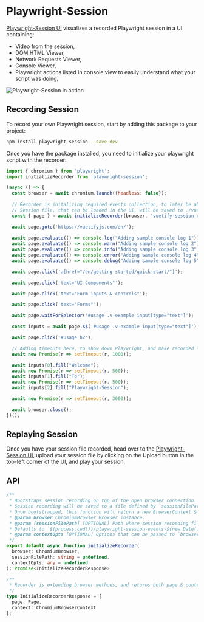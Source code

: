 # Playwright-Session

[Playwright-Session UI](https://playwright-session.hotdata.co/) visualizes a recorded Playwright session in a UI containing:

- Video from the session, 
- DOM HTML Viewer,
- Network Requests Viewer,
- Console Viewer,
- Playwright actions listed in console view to easily understand what your script was doing,

![Playwright-Session in action](https://playwright-session.hotdata.co/playwright-session-ui.gif)


## Recording Session

To record your own Playwright session, start by adding this package to your project:

```bash
npm install playwright-session --save-dev
```

Once you have the package installed, you need to initialize your playwright script with the recorder:

```javascript
import { chromium } from 'playwright';
import initializeRecorder from 'playwright-session';

(async () => {
  const browser = await chromium.launch({headless: false});
  
  // Recorder is initalizing required events collection, to later be able to replay a Playwright session in the UI.
  // Session file, that can be loaded in the UI, will be saved to ./vuetify-session-events.ldjson
  const { page } = await initializeRecorder(browser, 'vuetify-session-events');

  await page.goto('https://vuetifyjs.com/en/');
  
  await page.evaluate(() => console.log("Adding sample console log 1"));
  await page.evaluate(() => console.warn("Adding sample console log 2"));
  await page.evaluate(() => console.info("Adding sample console log 3"));
  await page.evaluate(() => console.error("Adding sample console log 4"));
  await page.evaluate(() => console.debug("Adding sample console log 5"));

  await page.click('a[href="/en/getting-started/quick-start/"]');

  await page.click('text="UI Components"');

  await page.click('text="Form inputs & controls"');

  await page.click('text="Forms"');

  await page.waitForSelector('#usage .v-example input[type="text"]');

  const inputs = await page.$$('#usage .v-example input[type="text"]');

  await page.click('#usage h2');

  // Adding timeouts here, to show down Playwright, and make recorded session a bit smoother.
  await new Promise(r => setTimeout(r, 1000));

  await inputs[0].fill("Welcome");
  await new Promise(r => setTimeout(r, 500));
  await inputs[1].fill("To");
  await new Promise(r => setTimeout(r, 500));
  await inputs[2].fill("Playwright-Session");

  await new Promise(r => setTimeout(r, 3000));

  await browser.close();
})();
```

## Replaying Session

Once you have your session file recorded, head over to the [Playwright-Session UI](https://playwright-session.hotdata.co/), upload your session file by clicking on the Upload button in the top-left corner of the UI, and play your session.

## API

```typescript
/**
 * Bootstraps session recording on top of the open browser connection.
 * Session recording will be saved to a file defined by `sessionFilePath` argument.
 * Once bootstrapped, this function will return a new BrowserContext & Page.
 * @param browser ChromiumBrowser Browser instance.
 * @param [sessionFilePath] [OPTIONAL] Path where session recoeding file should be saved.
 * Defaults to `${process.cwd()}/playwright-session-events-${new Date().toISOString()}.ldjson`.
 * @param contextOpts [OPTIONAL] Options that can be passed to `browser.newContext` call, used when creating new BrowserContext.
 */
export default async function initializeRecorder(
  browser: ChromiumBrowser,
  sessionFilePath: string = undefined,
  contextOpts: any = undefined
): Promise<InitializeRecorderResponse>

/**
 * Recorder is extending browser methods, and returns both page & context objects for further modifications.
 */
type InitializeRecorderResponse = {
  page: Page,
  context: ChromiumBrowserContext
};
```
